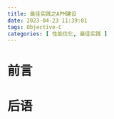 ```yaml
---
title: 最佳实践之APM建设
date: 2023-04-23 11:39:01
tags: Objective-C 
categories: [ 性能优化, 最佳实践 ]
---
```


# 前言

<!-- more -->

# 后语
